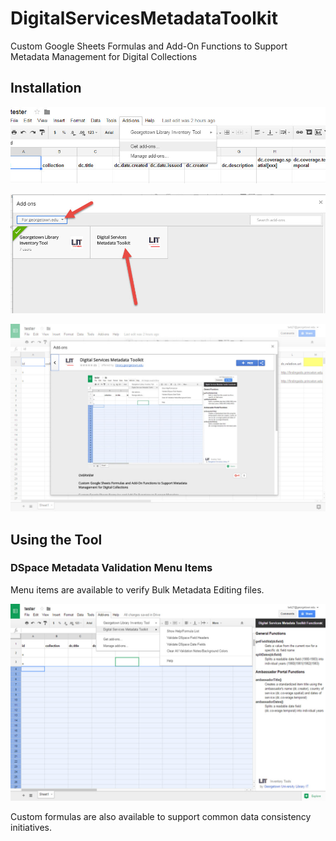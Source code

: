 # DigitalServicesMetadataToolkit
Custom Google Sheets Formulas and Add-On Functions to Support Metadata Management for Digital Collections

## Installation

![](screenshots/getAddOn.jpg)

![](screenshots/gu.jpg)

![](screenshots/addAddOn.jpg)

## Using the Tool

### DSpace Metadata Validation Menu Items

Menu items are available to verify Bulk Metadata Editing files.

![](screenshots/MetadataToolkit.jpg)

Custom formulas are also available to support common data consistency initiatives.